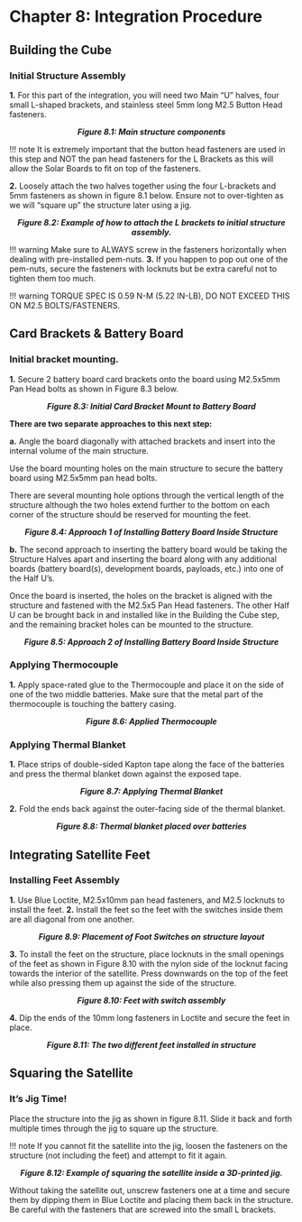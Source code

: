 # Chapter 8: Integration Procedure

##  Building the Cube
### Initial Structure Assembly
   **1.** For this part of the integration, you will need two Main “U” halves, four small L-shaped brackets, and stainless steel 5mm long M2.5 Button Head fasteners. 

  
*<p align="center">**Figure 8.1: Main structure components**</p>*

!!! note
    It is extremely important that the button head fasteners are used in this step and NOT the pan head fasteners for the L Brackets as this will allow the Solar Boards to fit on top of the fasteners.

   
   **2.** Loosely attach the two halves together using the four L-brackets and 5mm fasteners as shown in figure 8.1 below. Ensure not to over-tighten as we will “square up” the structure later using a jig.

*<p align="center">**Figure 8.2: Example of how to attach the L brackets to initial structure assembly.**</p>*

!!! warning
    Make sure to ALWAYS screw in the fasteners horizontally when dealing with pre-installed pem-nuts.
   **3.** If you happen to pop out one of the pem-nuts, secure the fasteners with locknuts but be extra careful not to tighten them too much.

!!! warning
    TORQUE SPEC IS 0.59 N-M (5.22 IN-LB), DO NOT EXCEED THIS ON M2.5 BOLTS/FASTENERS.

##  Card Brackets & Battery Board
###  Initial bracket mounting.
   **1.** Secure 2 battery board card brackets onto the board using M2.5x5mm Pan Head bolts as shown in Figure 8.3 below.
 
  *<p align="center">**Figure 8.3: Initial Card Bracket Mount to Battery Board**</p>*
    **There are two separate approaches to this next step:**

 **a.** Angle the board diagonally with attached brackets and insert into the internal volume of the main structure.
 
  Use the board mounting holes on the main structure to secure the battery board using M2.5x5mm pan head bolts. 
  
  There are several mounting hole options through the vertical length of the structure although the two holes extend further to the bottom on each corner of the structure should be reserved for mounting the feet.
  
   *<p align="center">**Figure 8.4: Approach 1 of Installing Battery Board Inside Structure**</p>*
    
  **b.** The second approach to inserting the battery board would be taking the Structure Halves apart and inserting the board along with any additional boards (battery board(s), development boards, payloads, etc.) into one of the Half U’s.
  
   Once the board is inserted, the holes on the bracket is aligned with the structure and fastened with the M2.5x5 Pan Head fasteners. The other Half U can be brought back in and installed like in the Building the Cube step, and the remaining bracket holes can be mounted to the structure. 


*<p align="center">**Figure 8.5: Approach 2 of Installing Battery Board Inside Structure**</p>*

###  Applying Thermocouple
   **1.** Apply space-rated glue to the Thermocouple and place it on the side of one of the two middle batteries. Make sure that the metal part of the thermocouple is touching the battery casing.
    *<p align="center">**Figure 8.6: Applied Thermocouple**</p>*

###   Applying Thermal Blanket
   **1.** Place strips of double-sided Kapton tape along the face of the batteries and press the thermal blanket down against the exposed tape.
    *<p align="center">**Figure 8.7: Applying Thermal Blanket**</p>*
   **2.** Fold the ends back against the outer-facing side of the thermal blanket.

 *<p align="center">**Figure 8.8: Thermal blanket placed over batteries**</p>*

##  Integrating Satellite Feet
###  Installing Feet Assembly
  **1.** Use Blue Loctite, M2.5x10mm pan head fasteners, and M2.5 locknuts to install the feet.
   **2.** Install the feet so the feet with the switches inside them are all diagonal from one another.
    *<p align="center">**Figure 8.9: Placement of Foot Switches on structure layout**</p>*
   **3.** To install the feet on the structure, place locknuts in the small openings of the feet as shown in Figure 8.10 with the nylon side of the locknut facing towards the interior of the satellite. Press downwards on the top of the feet while also pressing them up against the side of the structure.
 
  *<p align="center">**Figure 8.10: Feet with switch assembly**</p>*

   **4.** Dip the ends of the 10mm long fasteners in Loctite and secure the feet in place.
    
*<p align="center">**Figure 8.11: The two different feet installed in structure**</p>*

## Squaring the Satellite
### It’s Jig Time!
Place the structure into the jig as shown in figure 8.11. Slide it back and forth multiple times through the jig to square up the structure.

!!! note
    If you cannot fit the satellite into the jig, loosen the fasteners on the structure (not including the feet) and attempt to fit it again.


*<p align="center">**Figure 8.12: Example of squaring the satellite inside a 3D-printed jig.**</p>*

 Without taking the satellite out, unscrew fasteners one at a time and secure them by dipping them in Blue Loctite and placing them back in the structure. Be careful with the fasteners that are screwed into the small L brackets.
